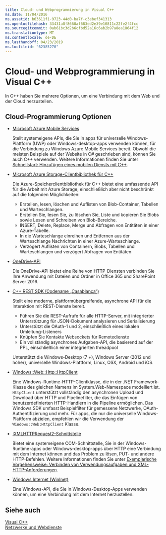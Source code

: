 ```yaml
---
title: Cloud- und Webprogrammierung in Visual C++
ms.date: 11/04/2016
ms.assetid: b63611f1-9723-44d0-ba7f-c3ebef341313
ms.openlocfilehash: 33431a8f8660af683ed2e39e10811c22fe2f4fcc
ms.sourcegitcommit: 0ab61bc3d2b6cfbd52a16c6ab2b97a8ea1864f12
ms.translationtype: MT
ms.contentlocale: de-DE
ms.lasthandoff: 04/23/2019
ms.locfileid: "62385270"
---
```

# <a name="cloud-and-web-programming-in-visual-c"></a>Cloud- und Webprogrammierung in Visual C++

In C++ haben Sie mehrere Optionen, um eine Verbindung mit dem Web und der Cloud herzustellen.

## <a name="cloud-programming-options"></a>Cloud-Programmierung Optionen

- [Microsoft Azure Mobile Services](http://www.windowsazure.com/develop/mobile/)

  Stellt systemeigene APIs, die Sie in apps für universelle Windows-Plattform (UWP) oder Windows-desktop-apps verwenden können, für die Verbindung zu Windows Azure Mobile Services bereit. Obwohl die meisten Beispiele auf der Website in C# geschrieben sind, können Sie auch C++ verwenden. Weitere Informationen finden Sie unter [Schnellstart: Hinzufügen eines mobilen Diensts mit C++](https://msdn.microsoft.com/library/windows/apps/dn263181.aspx).

- [Microsoft Azure Storage-Clientbibliothek für C++](https://blogs.msdn.microsoft.com/windowsazurestorage/2015/04/29/microsoft-azure-storage-client-library-for-c-v1-0-0-general-availability/)

  Die Azure-Speicherclientbibliothek für C++ bietet eine umfassende API für die Arbeit mit Azure Storage, einschließlich aber nicht beschränkt auf die folgenden Möglichkeiten:

  - Erstellen, lesen, löschen und Auflisten von Blob-Container, Tabellen und Warteschlangen.
  - Erstellen Sie, lesen Sie, zu löschen Sie, Liste und kopieren Sie Blobs sowie Lesen und Schreiben von Blob-Bereiche.
  - INSERT, Delete, Replace, Merge und Abfragen von Entitäten in einer Azure-Tabelle.
  - In die Warteschlange einreihen und Entfernen aus der Warteschlange Nachrichten in einer Azure-Warteschlange.
  - Verzögert Auflisten von Containern, Blobs, Tabellen und Warteschlangen und verzögert Abfragen von Entitäten

- [OneDrive-API](https://dev.onedrive.com/README.htm)

  Die OneDrive-API bietet eine Reihe von HTTP-Diensten verbinden Sie Ihre Anwendung mit Dateien und Ordner in Office 365 und SharePoint Server 2016.

- [C++ REST SDK (Codename „Casablanca“)](https://github.com/Microsoft/cpprestsdk)

  Stellt eine moderne, plattformübergreifende, asynchrone API für die Interaktion mit REST-Dienste bereit.

  - Führen Sie die REST-Aufrufe für alle HTTP-Server, mit integrierter Unterstützung für JSON-Dokument analysieren und Serialisierung
  - Unterstützt die OAuth-1 und 2, einschließlich eines lokalen Umleitung-Listeners
  - Knüpfen Sie Kontakte Websockets für Remotedienste
  - Ein vollständig asynchrones Aufgaben-API, die basierend auf der PPL, einschließlich einer integrierten threadpool

  Unterstützt die Windows-Desktop (7 +), Windows Server (2012 und höher), universelle Windows-Plattform, Linux, OSX, Android und iOS.

- [Windows::Web::Http::HttpClient](/uwp/api/windows.web.http.httpclient)

  Eine Windows-Runtime-HTTP-Clientklasse, die in der .NET Framework-Klasse des gleichen Namens im System.Web-Namespace modelliert ist. `HttpClient` unterstützt vollständig den asynchronen Upload und Download über HTTP und Pipelinefilter, die das Einfügen von benutzerdefinierten HTTP-Handlern in die Pipeline ermöglichen. Das Windows SDK umfasst Beispielfilter für gemessene Netzwerke, OAuth-Authentifizierung und mehr. Für apps, die nur die universelle Windows-Plattform abzielen, empfehlen wir die Verwendung der `Windows::Web:HttpClient` Klasse.

- [IXMLHTTPRequest2-Schnittstelle](/windows/desktop/api/msxml6/nn-msxml6-ixmlhttprequest2)

  Bietet eine systemeigene COM-Schnittstelle, Sie in der Windows-Runtime-apps oder Windows-desktop-apps über HTTP eine Verbindung mit dem Internet können und das Problem zu lösen, PUT- und andere HTTP-Befehlen. Weitere Informationen finden Sie unter [Exemplarische Vorgehensweise: Verbinden von Verwendungsaufgaben und XML-HTTP-Anforderungen](../parallel/concrt/walkthrough-connecting-using-tasks-and-xml-http-requests.md).

- [Windows Internet (WinInet)](/windows/desktop/WinInet/portal)

  Eine Windows-API, die Sie in Windows-Desktop-Apps verwenden können, um eine Verbindung mit dem Internet herzustellen.

## <a name="see-also"></a>Siehe auch

[Visual C++](../overview/visual-cpp-in-visual-studio.md) <br/>
[Netzwerke und Webdienste](/windows/uwp/networking/)
